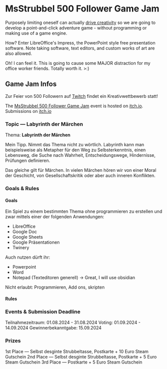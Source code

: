 # MsStrubbel 500 Follower Game Jam

Purposely limiting oneself can actually [drive creativity](https://en.wikipedia.org/wiki/Creative_limitation)
so we are going to develop a point-and-click
adventure game - without programming or making use of a game engine.

How? Enter LibreOffice's Impress, the PowerPoint style free presentation software.
Note taking software, text editors, and custom works of art are also allowed.

Oh! I can feel it. This is going to cause some MAJOR distraction for my office worker
friends. Totally worth it. >:)

## Game Jam Infos

Zur Feier von 500 Followern auf [Twitch](www.twitch/msstrubbel)
findet ein Kreativwettbewerb statt!

The [MsStrubbel 500 Follower Game Jam](https://itch.io/jam/msstrubbel-500-follower)
event is hosted on [itch.io](https://itch.io/jam/msstrubbel-500-follower).
Submissions on [itch.io](https://itch.io/jam/msstrubbel-500-follower)

### Topic — Labyrinth der Märchen

Thema: **Labyrinth der Märchen**

Mein Tipp. Nimmt das Thema nicht zu wörtlich.
Labyrinth kann man beispielsweise als Metapher für den Weg zu Selbsterkenntnis,
einen Lebensweg, die Suche nach Wahrheit, Entscheidungswege, Hindernisse,
Prüfungen definieren.

Das gleiche gilt für Märchen. In vielen Märchen hören wir von einer Moral der Geschicht,
von Gesellschaftskritik oder aber auch inneren Konflikten.

### Goals & Rules

#### Goals

Ein Spiel zu einem bestimmten Thema ohne programmieren zu erstellen
und zwar mittels einer der folgenden Anwendungen:

- LibreOffice
- Google Doc
- Google Sheets
- Google Präsentationen
- Twinery

Auch nutzen dürft ihr:

- Powerpoint
- Word
- Notepad (Texteditoren generell) -> Great, I will use obsidian

Nicht erlaubt: Programmieren, Add ons, skripten

#### Rules

### Events & Submission Deadline

Teilnahmezeitraum: 01.08.2024 - 31.08.2024
Voting: 01.09.2024 - 14.09.2024
Gewinnerbekanntgabe: 15.09.2024

### Prizes

1st Place — Selbst desginte Strubbeltasse, Postkarte + 10 Euro Steam Gutschein
2nd Place — Selbst desginte Strubbeltasse, Postkarte + 5 Euro Steam Gutschein
3rd Place — Postkarte + 5 Euro Steam Gutschein
